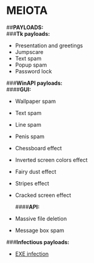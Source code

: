 # MEIOTA  

##**PAYLOADS:**   
###**Tk payloads:**  
* Presentation and greetings  
* Jumpscare  
* Text spam  
* Popup spam  
* Password lock  
  
###**WinAPI payloads:**  
  ####**GUI:**  
* Wallpaper spam  
* Text spam  
* Line spam  
* Penis spam  
* Chessboard effect  
* Inverted screen colors effect  
* Fairy dust effect  
* Stripes effect  
* Cracked screen effect  
  
  ####**API:**  
* Massive file deletion    
* Message box spam  
  
###**Infectious payloads:**  
* [EXE infection](https://youtu.be/yrcCt8f67a0)  


